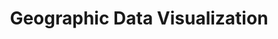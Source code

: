 ---
title: "Geographic Data Visualization"
subject: "EDA"
link: "https://nbviewer.jupyter.org/github/PhilChodrow/PIC16B/blob/master/lectures/geo/geoviz-1.ipynb"
order: 2
---